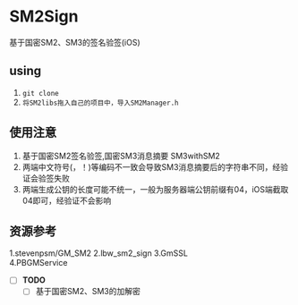 # SM2Sign
基于国密SM2、SM3的签名验签(iOS)

## using
1. `git clone`
2. `将SM2libs拖入自己的项目中，导入SM2Manager.h`

## 使用注意
1. 基于国密SM2签名验签,国密SM3消息摘要 SM3withSM2
2. 两端中文符号(，！)等编码不一致会导致SM3消息摘要后的字符串不同，经验证会验签失败
3. 两端生成公钥的长度可能不统一，一般为服务器端公钥前缀有04，iOS端截取04即可，经验证不会影响

## 资源参考
1.stevenpsm/GM_SM2 
2.lbw_sm2_sign
3.GmSSL            
4.PBGMService

- [ ] **TODO**
    - [ ] 基于国密SM2、SM3的加解密
